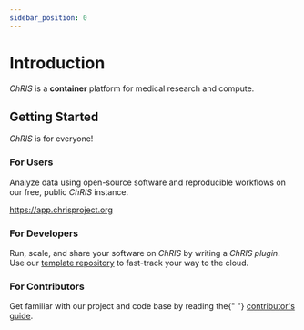 ```yaml
---
sidebar_position: 0
---
```


# Introduction

_ChRIS_ is a **container** platform for medical research and compute.


## Getting Started

_ChRIS_ is for everyone!

<div class="container container-of-same-height-cards">
  <div class="row">
    <div class="col col--4">
      <div class="card">
        <div class="card__header">
          <h3>For Users</h3>
        </div>
        <div class="card__body">
          <p>
            Analyze data using open-source software and reproducible workflows
            on our free, public <em>ChRIS</em> instance.
          </p>
          <p>
            <a href="https://app.chrisproject.org">https://app.chrisproject.org</a>
          </p>
        </div>
      </div>
    </div>
    <div class="col col--4">
      <div class="card">
        <div class="card__header">
          <h3>For Developers</h3>
        </div>
        <div class="card__body">
          <p>
            Run, scale, and share your software on <em>ChRIS</em> by writing a <em>ChRIS plugin</em>.
            Use our <a href="https://github.com/FNNDSC/python-chrisapp-template">template repository</a> to
            fast-track your way to the cloud.
          </p>
        </div>
      </div>
    </div>
    <div class="col col--4">
      <div class="card">
        <div class="card__header">
          <h3>For Contributors</h3>
        </div>
        <div class="card__body">
          <p>
            Get familiar with our project and code base by reading the{" "}
            <a href="guide">contributor's guide</a>.
          </p>
        </div>
      </div>
    </div>
  </div>
</div>

